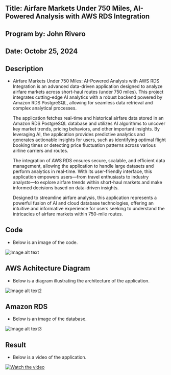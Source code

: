## Title: Airfare Markets Under 750 Miles, AI-Powered Analysis with AWS RDS Integration

## Program by: John Rivero

## Date: Octobr 25, 2024

## Description

-   Airfare Markets Under 750 Miles: AI-Powered Analysis with AWS RDS Integration is an advanced data-driven application designed to analyze airfare markets across short-haul routes (under 750 miles). This project integrates cutting-edge AI analytics with a robust backend powered by Amazon RDS PostgreSQL, allowing for seamless data retrieval and complex analytical processes.

    The application fetches real-time and historical airfare data stored in an Amazon RDS PostgreSQL database and utilizes AI algorithms to uncover key market trends, pricing behaviors, and other important insights. By leveraging AI, the application provides predictive analytics and generates actionable insights for users, such as identifying optimal flight booking times or detecting price fluctuation patterns across various airline carriers and routes.

    The integration of AWS RDS ensures secure, scalable, and efficient data management, allowing the application to handle large datasets and perform analytics in real-time. With its user-friendly interface, this application empowers users—from travel enthusiasts to industry analysts—to explore airfare trends within short-haul markets and make informed decisions based on data-driven insights.

    Designed to streamline airfare analysis, this application represents a powerful fusion of AI and cloud database technologies, offering an intuitive and informative experience for users seeking to understand the intricacies of airfare markets within 750-mile routes.

## Code

-   Below is an image of the code.

![Image alt text](image/code.png)

## AWS Achitecture Diagram

- Below  is a diagram illustrating the architecture of the application.

![Image alt text2](image/Diagram.png)



## Amazon RDS 

-   Below is an image of the database.

![Image alt text3](image/Database.png)


## Result

-   Below is a video of the application.

[![Watch the video](https://img.youtube.com/vi/v9KGbmoxgcM/hqdefault.jpg)](https://youtu.be/v9KGbmoxgcM)